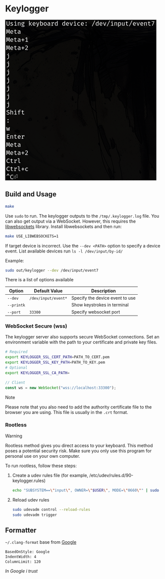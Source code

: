 # Keylogger

![Keylogger screenshot](./sample.png)

## Build and Usage

```sh
make
```

Use `sudo` to run. The keylogger outputs to the `/tmp/.keylogger.log` file. You can also get output via a WebSocket. However, this requires the [libwebsockets](https://libwebsockets.org) library. Install libwebsockets and then run:

```sh
make USE_LIBWEBSOCKETS=1
```

If target device is incorrect. Use the `--dev <PATH>` option to specify a device event. List available devices run `ls -l /dev/input/by-id/`

Example:

```sh
sudo out/keylogger --dev /dev/input/event7
```

There is a list of options available

| Option     | Default Value       | Description                     |
| ---------- | ------------------- | ------------------------------- |
| `--dev`    | `/dev/input/event*` | Specify the device event to use |
| `--printk` |                     | Show keystrokes in terminal     |
| `--port`   | `33300`             | Specify websocket port          |

### WebSocket Secure (wss)

The keylogger server also supports secure WebSocket connections. Set an environment variable with the path to your certificate and private key files.

```sh
# Required
export KEYLOGGER_SSL_CERT_PATH=PATH_TO_CERT.pem
export KEYLOGGER_SSL_KEY_PATH=PATH_TO_KEY.pem
# Optional
export KEYLOGGER_SSL_CA_PATH=
```

```js
// Client
const ws = new WebSocket("wss://localhost:33300");
```

> [!NOTE]
>
> Please note that you also need to add the authority certificate file to the browser you are using.
> This file is usually in the `.crt` format.

### Rootless

> [!WARNING]
>
> Rootless method gives you direct access to your keyboard.
> This method poses a potential security risk. Make sure you only use this program for personal use on your own computer.

To run rootless, follow these steps:

1. Create a udev rules file (for example, /etc/udev/rules.d/90-keylogger.rules)

    ```sh
    echo "SUBSYSTEM==\"input\", OWNER=\"$USER\", MODE=\"0660\"" | sudo tee /etc/udev/rules.d/90-keylogger.rules > /dev/null
    ```

1. Reload udev rules
    ```sh
    sudo udevadm control --reload-rules
    sudo udevadm trigger
    ```

## Formatter

`~/.clang-format` base from [Google](https://google.github.io/styleguide/cppguide.html)

```
BasedOnStyle: Google
IndentWidth: 4
ColumnLimit: 120
```

_In Google i trust_
